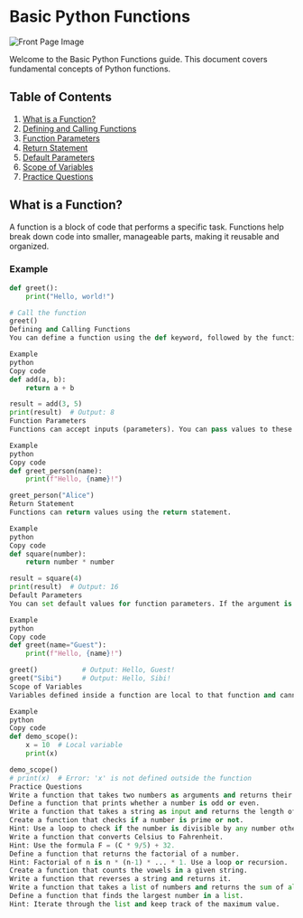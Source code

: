 # Basic Python Functions

![Front Page Image]([https://github.com/SIBI-MS/Python-Hub/blob/main/Assets/python.jpg])

Welcome to the Basic Python Functions guide. This document covers fundamental concepts of Python functions.

## Table of Contents
1. [What is a Function?](#what-is-a-function)
2. [Defining and Calling Functions](#defining-and-calling-functions)
3. [Function Parameters](#function-parameters)
4. [Return Statement](#return-statement)
5. [Default Parameters](#default-parameters)
6. [Scope of Variables](#scope-of-variables)
7. [Practice Questions](#practice-questions)

## What is a Function?
A function is a block of code that performs a specific task. Functions help break down code into smaller, manageable parts, making it reusable and organized.

### Example
```python
def greet():
    print("Hello, world!")

# Call the function
greet()
Defining and Calling Functions
You can define a function using the def keyword, followed by the function name and parentheses. To execute a function, you "call" it by its name.

Example
python
Copy code
def add(a, b):
    return a + b

result = add(3, 5)
print(result)  # Output: 8
Function Parameters
Functions can accept inputs (parameters). You can pass values to these parameters when calling the function.

Example
python
Copy code
def greet_person(name):
    print(f"Hello, {name}!")

greet_person("Alice")
Return Statement
Functions can return values using the return statement.

Example
python
Copy code
def square(number):
    return number * number

result = square(4)
print(result)  # Output: 16
Default Parameters
You can set default values for function parameters. If the argument is not provided, the default value is used.

Example
python
Copy code
def greet(name="Guest"):
    print(f"Hello, {name}!")

greet()           # Output: Hello, Guest!
greet("Sibi")     # Output: Hello, Sibi!
Scope of Variables
Variables defined inside a function are local to that function and cannot be accessed outside of it.

Example
python
Copy code
def demo_scope():
    x = 10  # Local variable
    print(x)

demo_scope()
# print(x)  # Error: 'x' is not defined outside the function
Practice Questions
Write a function that takes two numbers as arguments and returns their product.
Define a function that prints whether a number is odd or even.
Write a function that takes a string as input and returns the length of the string.
Create a function that checks if a number is prime or not.
Hint: Use a loop to check if the number is divisible by any number other than 1 and itself.
Write a function that converts Celsius to Fahrenheit.
Hint: Use the formula F = (C * 9/5) + 32.
Define a function that returns the factorial of a number.
Hint: Factorial of n is n * (n-1) * ... * 1. Use a loop or recursion.
Create a function that counts the vowels in a given string.
Write a function that reverses a string and returns it.
Write a function that takes a list of numbers and returns the sum of all the elements.
Define a function that finds the largest number in a list.
Hint: Iterate through the list and keep track of the maximum value.
